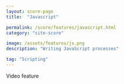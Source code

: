 ```yaml
---
layout: score-page
title:  "Javascript"

permalink: /score/features/javascript.html
category: "site-score"

image: /assets/features/js.png
description: "Writing JavaScript processes"

tag: "Scripting"
---
```


Video feature
